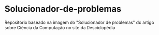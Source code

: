 # Solucionador-de-problemas
Repositório baseado na imagem do "Solucionador de problemas" do artigo sobre Ciência da Computação no site da Desciclopédia
